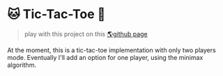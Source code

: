 # 🐱 Tic-Tac-Toe 🐶

> play with this project on this [🌎️github page](https://filotaxis.github.io/tic-tac-toe/)

At the moment, this is a tic-tac-toe implementation with only two players mode. Eventually I'll add an option for one player, using the minimax algorithm.